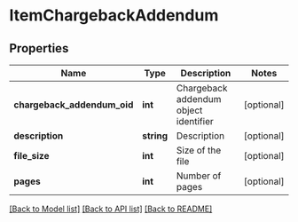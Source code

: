 # ItemChargebackAddendum

## Properties
Name | Type | Description | Notes
------------ | ------------- | ------------- | -------------
**chargeback_addendum_oid** | **int** | Chargeback addendum object identifier | [optional] 
**description** | **string** | Description | [optional] 
**file_size** | **int** | Size of the file | [optional] 
**pages** | **int** | Number of pages | [optional] 

[[Back to Model list]](../README.md#documentation-for-models) [[Back to API list]](../README.md#documentation-for-api-endpoints) [[Back to README]](../README.md)


